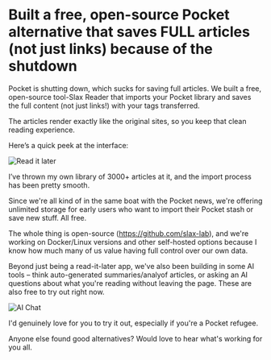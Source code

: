 # Built a free, open-source Pocket alternative that saves FULL articles (not just links) because of the shutdown

Pocket is shutting down, which sucks for saving full articles. We built a free, open-source tool-Slax Reader that imports your Pocket library and saves the full content (not just links!) with your tags transferred.

The articles render exactly like the original sites, so you keep that clean reading experience.

Here’s a quick peek at the interface:

![Read it later](/img/20250530-1.png)

I’ve thrown my own library of 3000+ articles at it, and the import process has been pretty smooth.

Since we're all kind of in the same boat with the Pocket news, we're offering unlimited storage for early users who want to import their Pocket stash or save new stuff. All free.

The whole thing is open-source (https://github.com/slax-lab), and we're working on Docker/Linux versions and other self-hosted options because I know how much many of us value having full control over our own data.

Beyond just being a read-it-later app, we've also been building in some AI tools – think auto-generated summaries/analyof articles, or asking an AI questions about what you're reading without leaving the page. These are also free to try out right now.

![AI Chat](/img/20250530-2.png)

I'd genuinely love for you to try it out, especially if you're a Pocket refugee. 
 
Anyone else found good alternatives? Would love to hear what's working for you all.